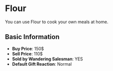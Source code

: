 # Flour

You can use Flour to cook your own meals at home.

## Basic Information

- **Buy Price**: 150$
- **Sell Price**: 110$
- **Sold by Wandering Salesman**: YES
- **Default Gift Reaction**: Normal